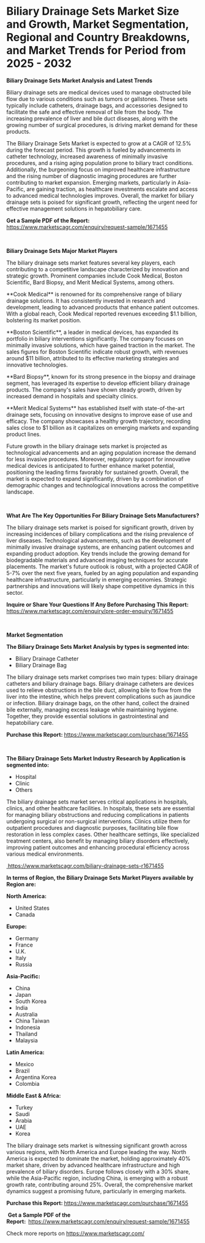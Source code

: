 <p><h1>Biliary Drainage Sets Market Size and Growth, Market Segmentation, Regional and Country Breakdowns, and Market Trends for Period from 2025 -  2032</h1></p><p><strong>Biliary Drainage Sets Market Analysis and Latest Trends</strong></p>
<p><p>Biliary drainage sets are medical devices used to manage obstructed bile flow due to various conditions such as tumors or gallstones. These sets typically include catheters, drainage bags, and accessories designed to facilitate the safe and effective removal of bile from the body. The increasing prevalence of liver and bile duct diseases, along with the growing number of surgical procedures, is driving market demand for these products.</p><p>The Biliary Drainage Sets Market is expected to grow at a CAGR of 12.5% during the forecast period. This growth is fueled by advancements in catheter technology, increased awareness of minimally invasive procedures, and a rising aging population prone to biliary tract conditions. Additionally, the burgeoning focus on improved healthcare infrastructure and the rising number of diagnostic imaging procedures are further contributing to market expansion. Emerging markets, particularly in Asia-Pacific, are gaining traction, as healthcare investments escalate and access to advanced medical technologies improves. Overall, the market for biliary drainage sets is poised for significant growth, reflecting the urgent need for effective management solutions in hepatobiliary care.</p></p>
<p><strong>Get a Sample PDF of the Report:&nbsp;</strong> <a href="https://www.marketscagr.com/enquiry/request-sample/1671455?utm_campaign=2667&utm_medium=2&utm_source=Github&utm_content=ia&utm_term=25032025&utm_id=biliary-drainage-sets">https://www.marketscagr.com/enquiry/request-sample/1671455</a></p>
<p>&nbsp;</p>
<p><strong>Biliary Drainage Sets Major Market Players</strong></p>
<p><p>The biliary drainage sets market features several key players, each contributing to a competitive landscape characterized by innovation and strategic growth. Prominent companies include Cook Medical, Boston Scientific, Bard Biopsy, and Merit Medical Systems, among others.</p><p>**Cook Medical** is renowned for its comprehensive range of biliary drainage solutions. It has consistently invested in research and development, leading to advanced products that enhance patient outcomes. With a global reach, Cook Medical reported revenues exceeding $1.1 billion, bolstering its market position.</p><p>**Boston Scientific**, a leader in medical devices, has expanded its portfolio in biliary interventions significantly. The company focuses on minimally invasive solutions, which have gained traction in the market. The sales figures for Boston Scientific indicate robust growth, with revenues around $11 billion, attributed to its effective marketing strategies and innovative technologies.</p><p>**Bard Biopsy**, known for its strong presence in the biopsy and drainage segment, has leveraged its expertise to develop efficient biliary drainage products. The company's sales have shown steady growth, driven by increased demand in hospitals and specialty clinics.</p><p>**Merit Medical Systems** has established itself with state-of-the-art drainage sets, focusing on innovative designs to improve ease of use and efficacy. The company showcases a healthy growth trajectory, recording sales close to $1 billion as it capitalizes on emerging markets and expanding product lines.</p><p>Future growth in the biliary drainage sets market is projected as technological advancements and an aging population increase the demand for less invasive procedures. Moreover, regulatory support for innovative medical devices is anticipated to further enhance market potential, positioning the leading firms favorably for sustained growth. Overall, the market is expected to expand significantly, driven by a combination of demographic changes and technological innovations across the competitive landscape.</p></p>
<p>&nbsp;</p>
<p><strong>What Are The Key Opportunities For Biliary Drainage Sets Manufacturers?</strong></p>
<p><p>The biliary drainage sets market is poised for significant growth, driven by increasing incidences of biliary complications and the rising prevalence of liver diseases. Technological advancements, such as the development of minimally invasive drainage systems, are enhancing patient outcomes and expanding product adoption. Key trends include the growing demand for biodegradable materials and advanced imaging techniques for accurate placements. The market's future outlook is robust, with a projected CAGR of 5-7% over the next five years, fueled by an aging population and expanding healthcare infrastructure, particularly in emerging economies. Strategic partnerships and innovations will likely shape competitive dynamics in this sector.</p></p>
<p><strong>Inquire or Share Your Questions If Any Before Purchasing This Report:</strong> <a href="https://www.marketscagr.com/enquiry/pre-order-enquiry/1671455?utm_campaign=2667&utm_medium=2&utm_source=Github&utm_content=ia&utm_term=25032025&utm_id=biliary-drainage-sets">https://www.marketscagr.com/enquiry/pre-order-enquiry/1671455</a></p>
<p>&nbsp;</p>
<p><strong>Market Segmentation</strong></p>
<p><strong>The Biliary Drainage Sets Market Analysis by types is segmented into:</strong></p>
<p><ul><li>Biliary Drainage Catheter</li><li>Biliary Drainage Bag</li></ul></p>
<p><p>The biliary drainage sets market comprises two main types: biliary drainage catheters and biliary drainage bags. Biliary drainage catheters are devices used to relieve obstructions in the bile duct, allowing bile to flow from the liver into the intestine, which helps prevent complications such as jaundice or infection. Biliary drainage bags, on the other hand, collect the drained bile externally, managing excess leakage while maintaining hygiene. Together, they provide essential solutions in gastrointestinal and hepatobiliary care.</p></p>
<p><strong>Purchase this Report:&nbsp;</strong><a href="https://www.marketscagr.com/purchase/1671455?utm_campaign=2667&utm_medium=2&utm_source=Github&utm_content=ia&utm_term=25032025&utm_id=biliary-drainage-sets">https://www.marketscagr.com/purchase/1671455</a></p>
<p>&nbsp;</p>
<p><strong>The Biliary Drainage Sets Market Industry Research by Application is segmented into:</strong></p>
<p><ul><li>Hospital</li><li>Clinic</li><li>Others</li></ul></p>
<p><p>The biliary drainage sets market serves critical applications in hospitals, clinics, and other healthcare facilities. In hospitals, these sets are essential for managing biliary obstructions and reducing complications in patients undergoing surgical or non-surgical interventions. Clinics utilize them for outpatient procedures and diagnostic purposes, facilitating bile flow restoration in less complex cases. Other healthcare settings, like specialized treatment centers, also benefit by managing biliary disorders effectively, improving patient outcomes and enhancing procedural efficiency across various medical environments.</p></p>
<p><a href="https://www.marketscagr.com/biliary-drainage-sets-r1671455?utm_campaign=2667&utm_medium=2&utm_source=Github&utm_content=ia&utm_term=25032025&utm_id=biliary-drainage-sets">&nbsp;https://www.marketscagr.com/biliary-drainage-sets-r1671455</a></p>
<p><strong>In terms of Region, the Biliary Drainage Sets Market Players available by Region are:</strong></p>
<p>
    <p> <strong> North America: </strong>
        <ul>
            <li>United States</li>
            <li>Canada</li>
        </ul>
        </p> 
    <p> <strong> Europe: </strong>
        <ul>
            <li>Germany</li>
            <li>France</li>
            <li>U.K.</li>
            <li>Italy</li>
            <li>Russia</li>
        </ul>
        </p> 
    <p> <strong> Asia-Pacific: </strong>
        <ul>
            <li>China</li>
            <li>Japan</li>
            <li>South Korea</li>
            <li>India</li>
            <li>Australia</li>
            <li>China Taiwan</li>
            <li>Indonesia</li>
            <li>Thailand</li>
            <li>Malaysia</li>
        </ul>
        </p> 
    <p> <strong> Latin America: </strong>
        <ul>
            <li>Mexico</li>
            <li>Brazil</li>
            <li>Argentina Korea</li>
            <li>Colombia</li>
        </ul>
        </p> 
    <p> <strong> Middle East & Africa: </strong>
        <ul>
            <li>Turkey</li>
            <li>Saudi</li>
            <li>Arabia</li>
            <li>UAE</li>
            <li>Korea</li>
        </ul>
    </p>
    </p>
<p><p>The biliary drainage sets market is witnessing significant growth across various regions, with North America and Europe leading the way. North America is expected to dominate the market, holding approximately 40% market share, driven by advanced healthcare infrastructure and high prevalence of biliary disorders. Europe follows closely with a 30% share, while the Asia-Pacific region, including China, is emerging with a robust growth rate, contributing around 25%. Overall, the comprehensive market dynamics suggest a promising future, particularly in emerging markets.</p></p>
<p><strong>Purchase this Report: </strong><a href="https://www.marketscagr.com/purchase/1671455?utm_campaign=2667&utm_medium=2&utm_source=Github&utm_content=ia&utm_term=25032025&utm_id=biliary-drainage-sets">https://www.marketscagr.com/purchase/1671455</a></p>
<p>&nbsp;<strong>Get a Sample PDF of the Report:&nbsp;&nbsp;</strong><a href="https://www.marketscagr.com/enquiry/request-sample/1671455?utm_campaign=2667&utm_medium=2&utm_source=Github&utm_content=ia&utm_term=25032025&utm_id=biliary-drainage-sets">https://www.marketscagr.com/enquiry/request-sample/1671455</a></p>
<p><strong></strong></p>
<p>Check more reports on <a href="https://www.marketscagr.com/?utm_campaign=2667&utm_medium=2&utm_source=Github&utm_content=ia&utm_term=25032025&utm_id=biliary-drainage-sets">https://www.marketscagr.com/</a></p>